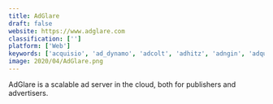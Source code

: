 ```yaml
---
title: AdGlare
draft: false 
website: https://www.adglare.com
classification: ['']
platform: ['Web']
keywords: ['acquisio', 'ad_dynamo', 'adcolt', 'adhitz', 'adngin', 'adquick', 'adsense', 'adtapsy', 'adzerk', 'atri', 'broadstreet_ads', 'doubleclick_for_publishers', 'epom_ad_server', 'linkedin_sales_navigator_for_gmail', 'mediamath', 'nativex', 'openx', 'orbit_dsp', 'sekindo_-_universal_mccann', 'widespace_summit', 'djax_mobile_ad_server']
image: 2020/04/AdGlare.png
---
```

AdGlare is a scalable ad server in the cloud, both for publishers and advertisers.